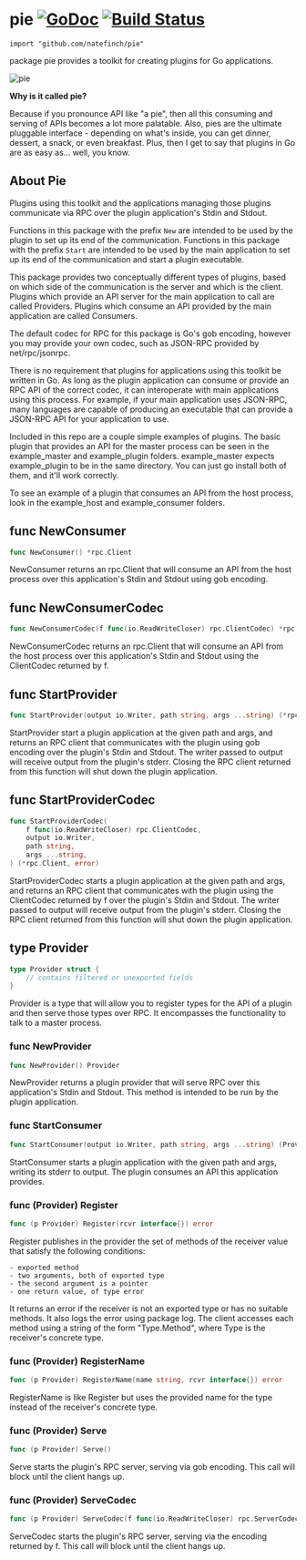 # pie [![GoDoc](https://godoc.org/github.com/natefinch/pie?status.png)](https://godoc.org/github.com/natefinch/pie) [![Build Status](https://drone.io/github.com/natefinch/pie/status.png)](https://drone.io/github.com/natefinch/pie/latest)

    import "github.com/natefinch/pie"

package pie provides a toolkit for creating plugins for Go applications.

![pie](https://cloud.githubusercontent.com/assets/3185864/7804562/bc35d256-0332-11e5-8562-fe00ec4d10b2.png)

**Why is it called pie?**

Because if you pronounce API like "a pie", then all this consuming and serving
of APIs becomes a lot more palatable.  Also, pies are the ultimate pluggable
interface - depending on what's inside, you can get dinner, dessert, a snack, or
even breakfast.  Plus, then I get to say that plugins in Go are as easy as...
well, you know.

## About Pie

Plugins using this toolkit and the applications managing those plugins
communicate via RPC over the plugin application's Stdin and Stdout.

Functions in this package with the prefix `New` are intended to be used by the
plugin to set up its end of the communication.  Functions in this package
with the prefix `Start` are intended to be used by the main application to set
up its end of the communication and start a plugin executable.

This package provides two conceptually different types of plugins, based on
which side of the communication is the server and which is the client.
Plugins which provide an API server for the main application to call are
called Providers.  Plugins which consume an API provided by the main
application are called Consumers.

The default codec for RPC for this package is Go's gob encoding, however you
may provide your own codec, such as JSON-RPC provided by net/rpc/jsonrpc.

There is no requirement that plugins for applications using this toolkit be
written in Go. As long as the plugin application can consume or provide an
RPC API of the correct codec, it can interoperate with main applications
using this process.  For example, if your main application uses JSON-RPC,
many languages are capable of producing an executable that can provide a
JSON-RPC API for your application to use.

Included in this repo are a couple simple examples of plugins.  The basic plugin
that provides an API for the master process can be seen in the example\_master
and example\_plugin folders.  example\_master expects example_plugin to be in
the same directory.  You can just go install both of them, and it'll work
correctly.

To see an example of a plugin that consumes an API from the host process, look
in the example\_host and example\_consumer folders.


## func NewConsumer
``` go
func NewConsumer() *rpc.Client
```
NewConsumer returns an rpc.Client that will consume an API from the host
process over this application's Stdin and Stdout using gob encoding.


## func NewConsumerCodec
``` go
func NewConsumerCodec(f func(io.ReadWriteCloser) rpc.ClientCodec) *rpc.Client
```
NewConsumerCodec returns an rpc.Client that will consume an API from the host
process over this application's Stdin and Stdout using the ClientCodec
returned by f.


## func StartProvider
``` go
func StartProvider(output io.Writer, path string, args ...string) (*rpc.Client, error)
```
StartProvider start a plugin application at the given path and args, and
returns an RPC client that communicates with the plugin using gob encoding
over the plugin's Stdin and Stdout.  The writer passed to output will receive
output from the plugin's stderr.  Closing the RPC client returned from this
function will shut down the plugin application.


## func StartProviderCodec
``` go
func StartProviderCodec(
	f func(io.ReadWriteCloser) rpc.ClientCodec, 
	output io.Writer, 
	path string, 
	args ...string,
) (*rpc.Client, error)
```
StartProviderCodec starts a plugin application at the given path and args,
and returns an RPC client that communicates with the plugin using the
ClientCodec returned by f over the plugin's Stdin and Stdout. The writer
passed to output will receive output from the plugin's stderr.  Closing the
RPC client returned from this function will shut down the plugin application.


## type Provider
``` go
type Provider struct {
    // contains filtered or unexported fields
}
```
Provider is a type that will allow you to register types for the API of a
plugin and then serve those types over RPC.  It encompasses the functionality
to talk to a master process.


### func NewProvider
``` go
func NewProvider() Provider
```
NewProvider returns a plugin provider that will serve RPC over this
application's Stdin and Stdout.  This method is intended to be run by the
plugin application.


### func StartConsumer
``` go
func StartConsumer(output io.Writer, path string, args ...string) (Provider, error)
```
StartConsumer starts a plugin application with the given path and args,
writing its stderr to output.  The plugin consumes an API this application
provides.


### func (Provider) Register
``` go
func (p Provider) Register(rcvr interface{}) error
```
Register publishes in the provider the set of methods of the receiver value
that satisfy the following conditions:


	- exported method
	- two arguments, both of exported type
	- the second argument is a pointer
	- one return value, of type error

It returns an error if the receiver is not an exported type or has no
suitable methods. It also logs the error using package log. The client
accesses each method using a string of the form "Type.Method", where Type is
the receiver's concrete type.



### func (Provider) RegisterName
``` go
func (p Provider) RegisterName(name string, rcvr interface{}) error
```
RegisterName is like Register but uses the provided name for the type
instead of the receiver's concrete type.



### func (Provider) Serve
``` go
func (p Provider) Serve()
```
Serve starts the plugin's RPC server, serving via gob encoding.  This call
will block until the client hangs up.



### func (Provider) ServeCodec
``` go
func (p Provider) ServeCodec(f func(io.ReadWriteCloser) rpc.ServerCodec)
```
ServeCodec starts the plugin's RPC server, serving via the encoding returned by f.
This call will block until the client hangs up.


